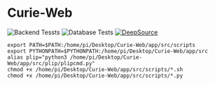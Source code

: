 # Curie-Web

![Backend Tessts](https://github.com/navanchauhan/Curie-Web/workflows/Test%20Backend/badge.svg)
![Database Tests](https://github.com/navanchauhan/Curie-Web/workflows/Test%20Database/badge.svg)
[![DeepSource](https://static.deepsource.io/deepsource-badge-dark-mini.svg)](https://deepsource.io/gh/navanchauhan/Curie-Web/?ref=repository-badge) 



```
export PATH=$PATH:/home/pi/Desktop/Curie-Web/app/src/scripts
export PYTHONPATH=$PYTHONPATH:/home/pi/Desktop/Curie-Web/app/src
alias plip="python3 /home/pi/Desktop/Curie-Web/app/src/plip/plipcmd.py"
chmod +x /home/pi/Desktop/Curie-Web/app/src/scripts/*.sh
chmod +x /home/pi/Desktop/Curie-Web/app/src/scripts/*.py
```

